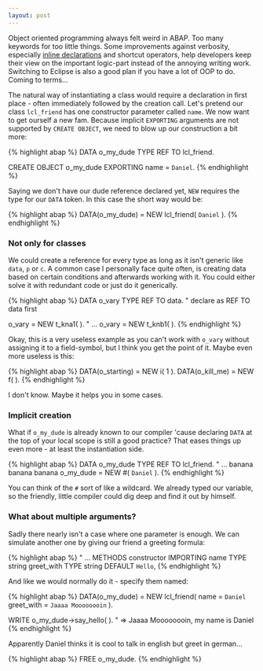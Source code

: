 ```yaml
---
layout: post
---
```


Object oriented programming always felt weird in ABAP. Too many keywords for too little things. Some improvements against verbosity, especially [inline declarations](/2017/03/13/cuta-inline-declarations.html) and shortcut operators, help developers keep their view on the important logic-part instead of the annoying writing work. Switching to Eclipse is also a good plan if you have a lot of OOP to do. Coming to terms...

The natural way of instantiating a class would require a declaration in first place - often immediately followed by the creation call. Let's pretend our class `lcl_friend` has one constructor parameter called `name`. We now want to get ourself a new fam. Because implicit `EXPORTING` arguments are not supported by `CREATE OBJECT`, we need to blow up our construction a bit more:

{% highlight abap %}
DATA o_my_dude TYPE REF TO lcl_friend.

CREATE OBJECT o_my_dude
    EXPORTING
        name = `Daniel`.
{% endhighlight %}

Saying we don't have our dude reference declared yet, `NEW` requires the type for our `DATA` token. In this case the short way would be:

{% highlight abap %}
DATA(o_my_dude) = NEW lcl_friend( `Daniel` ).
{% endhighlight %}

### Not only for classes

We could create a reference for every type as long as it isn't generic like `data`, `p` or `c`. A common case I personally face quite often, is creating data based on certain conditions and afterwards working with it. You could either solve it with redundant code or just do it generically.

{% highlight abap %}
DATA o_vary TYPE REF TO data. " declare as REF TO data first

o_vary = NEW t_kna1( ).
" ...
o_vary = NEW t_knb1( ).
{% endhighlight %}

Okay, this is a very useless example as you can't work with `o_vary` without assigning it to a field-symbol, but I think you get the point of it. Maybe even more useless is this:

{% highlight abap %}
DATA(o_starting) = NEW i( 1 ).
DATA(o_kill_me) = NEW f( ).
{% endhighlight %}

I don't know. Maybe it helps you in some cases.

### Implicit creation

What if `o_my_dude` is already known to our compiler 'cause declaring `DATA` at the top of your local scope is still a good practice? That eases things up even more - at least the instantiation side.

{% highlight abap %}
DATA o_my_dude TYPE REF TO lcl_friend.
" ... banana banana banana
o_my_dude = NEW #( `Daniel` ).
{% endhighlight %}

You can think of the `#` sort of like a wildcard. We already typed our variable, so the friendly, little compiler could dig deep and find it out by himself.

### What about multiple arguments?

Sadly there nearly isn't a case where one parameter is enough. We can simulate another one by giving our friend a greeting formula:

{% highlight abap %}
" ...
METHODS
    constructor
        IMPORTING
            name        TYPE string
            greet_with  TYPE string DEFAULT `Hello`,
{% endhighlight %}

And like we would normally do it - specify them named:

{% highlight abap %}
DATA(o_my_dude) = NEW lcl_friend(
    name = `Daniel`
    greet_with = `Jaaaa Moooooooin`
).

WRITE o_my_dude->say_hello( ).
" => Jaaaa Moooooooin, my name is Daniel
{% endhighlight %}

Apparently Daniel thinks it is cool to talk in english but greet in german...

{% highlight abap %}
FREE o_my_dude.
{% endhighlight %}
